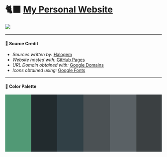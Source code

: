 # 🐈‍⬛ <a href="https://halogem.dev/" target="_blank">My Personal Website</a>

<a href="https://halogem.dev"><img src="resources/banner.png"></a>

<!--
#### 📝 Changelog
- N/A

#### 🪲 Issues
- N/A
-->

---
#### 👥 Source Credit
- *Sources written by:* <a href="http://www.github.com/teenyPaws">Halogem</a>
- *Website hosted with:* <a href="https://pages.github.com/">GitHub Pages</a>
- *URL Domain obtained with:* <a href="https://domains.google.com">Google Domains</a>
- *Icons obtained using:* <a href="https://fonts.google.com/icons">Google Fonts</a>

---
#### 🎨 Color Palette
<a href="https://halogem.dev"><img src="resources/color-palette.png"></a>
<!--Neutral Color Palette-->

<!--
#### 🖼️ Screenshots
[not yet available]
-->
